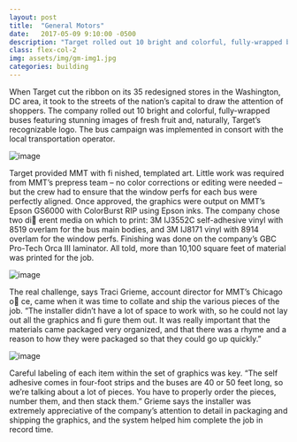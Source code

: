 ```yaml
---
layout: post
title:  "General Motors"
date:   2017-05-09 9:10:00 -0500
description: "Target rolled out 10 bright and colorful, fully-wrapped buses"
class: flex-col-2
img: assets/img/gm-img1.jpg
categories: building
---
```

When Target cut the ribbon on its 35 redesigned stores in the Washington, DC area, it took to the streets of the nation’s capital to draw the
attention of shoppers. The company rolled out 10 bright and colorful, fully-wrapped buses featuring stunning images of fresh fruit and, naturally,
Target’s recognizable logo. The bus campaign was implemented in consort with the local transportation operator.

![image](../../assets/img/target-bus-img2.jpg "some image")

Target provided MMT with fi nished, templated art. Little work was required
from MMT’s prepress team – no color corrections or editing were needed – but the crew had to ensure that the window perfs for each bus were perfectly aligned. Once approved, the graphics were output on MMT’s Epson GS6000 with ColorBurst RIP using Epson inks. The company chose two di erent media on which to print: 3M IJ3552C self-adhesive vinyl with 8519 overlam for the bus main bodies, and 3M IJ8171 vinyl with 8914 overlam for the window perfs. Finishing was done on the company’s GBC Pro-Tech Orca III laminator. All told, more than 10,100 square feet of material was printed for the job.

![image](../../assets/img/target-bus-img3.jpg "some image")

The real challenge, says Traci Grieme, account director for MMT’s Chicago o ce, came when it was time to collate and ship the various pieces of the job. “The installer didn’t have a lot of space to work with, so he could not lay out all the graphics and fi gure them out. It was really important that the materials came packaged very organized, and that there was a rhyme and a reason to how they were packaged so that they could go up quickly.”

![image](../../assets/img/target-bus-img4.jpg "some image")

Careful labeling of each item within the set of graphics was key. “The self adhesive comes in four-foot strips and the buses are 40 or 50 feet long, so we’re talking about a lot of pieces. You have to properly order the pieces, number them, and then stack them.” Grieme says the installer was extremely appreciative of the company’s attention to detail in packaging and shipping the graphics, and the system helped him complete the job in record time.
